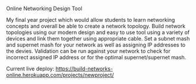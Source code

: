Online Networking Design Tool

My final year project which would allow students to learn networking concepts and overall be able to create a network topology.
Build network topologies using our modern design and easy to use tool using a variety of devices and link them together using appropriate cable.  Set a subnet mash and supernet mash for your network as well as assigning IP addresses to the devies. Validation can be run against your network to check for incorrect assigned IP address or for the optimal supernet/supernet mash.


Current live deploy: https://build-networks-online.herokuapp.com/projects/newproject/
